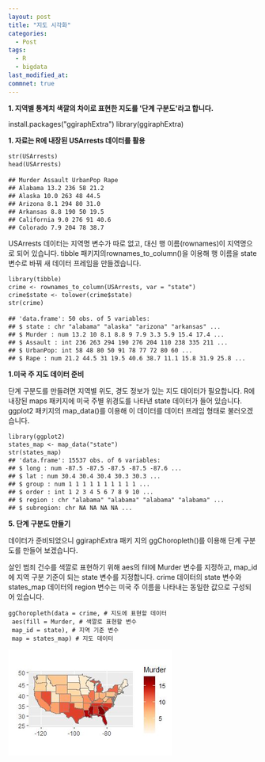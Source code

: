 ```yaml
---
layout: post
title: "지도 시각화"
categories:
  - Post
tags:
  - R
  - bigdata
last_modified_at: 
commnet: true
---
```


**1. 지역별 통계치 색깔의 차이로 표현한 지도를 '단계 구분도'라고 합니다.**

install.packages("ggiraphExtra")
library(ggiraphExtra)

**1. 자료는 R에 내장된 USArrests 데이터를 활용**
```
str(USArrests)
head(USArrests)

## Murder Assault UrbanPop Rape
## Alabama 13.2 236 58 21.2
## Alaska 10.0 263 48 44.5
## Arizona 8.1 294 80 31.0
## Arkansas 8.8 190 50 19.5
## California 9.0 276 91 40.6
## Colorado 7.9 204 78 38.7
```
USArrests 데이터는 지역명 변수가 따로 없고, 대신 행 이름(rownames)이 지역명으로
되어 있습니다. 
tibble 패키지의rownames_to_column()을 이용해 행 이름을 state 변수로 바꿔 새 데이터 프레임을 만들겠습니다.
```
library(tibble)
crime <- rownames_to_column(USArrests, var = "state")
crime$state <- tolower(crime$state)
str(crime)

## 'data.frame': 50 obs. of 5 variables:
## $ state : chr "alabama" "alaska" "arizona" "arkansas" ...
## $ Murder : num 13.2 10 8.1 8.8 9 7.9 3.3 5.9 15.4 17.4 ...
## $ Assault : int 236 263 294 190 276 204 110 238 335 211 ...
## $ UrbanPop: int 58 48 80 50 91 78 77 72 80 60 ...
## $ Rape : num 21.2 44.5 31 19.5 40.6 38.7 11.1 15.8 31.9 25.8 ...
```
**1.미국 주 지도 데이터 준비**

단계 구분도를 만들려면 지역별 위도, 경도 정보가 있는 지도 데이터가 필요합니다. R에 내장된 maps 패키지에 미국 주별 위경도를 나타낸 state 데이터가 들어 있습니다. ggplot2 패키지의 map_data()를 이용해 이 데이터를 데이터 프레임 형태로 불러오겠습니다.

```
library(ggplot2)
states_map <- map_data("state")
str(states_map)
## 'data.frame': 15537 obs. of 6 variables:
## $ long : num -87.5 -87.5 -87.5 -87.5 -87.6 ...
## $ lat : num 30.4 30.4 30.4 30.3 30.3 ...
## $ group : num 1 1 1 1 1 1 1 1 1 1 ...
## $ order : int 1 2 3 4 5 6 7 8 9 10 ...
## $ region : chr "alabama" "alabama" "alabama" "alabama" ...
## $ subregion: chr NA NA NA NA ...
```

**5. 단계 구분도 만들기**

데이터가 준비되었으니 ggiraphExtra 패키
지의 ggChoropleth()를 이용해 단계 구분도를 만들어 보겠습니다.

살인 범죄 건수를 색깔로 표현하기 위해 aes의 fill에 Murder 변수를 지정하고, map_id에 지역 구분 기준이 되는 state 변수를 지정합니다. crime 데이터의 state 변수와 states_map 데이터의 region 변수는 미국 주 이름을 나타내는 동일한 값으로 구성되어 있습니다.

```
ggChoropleth(data = crime, # 지도에 표현할 데이터
 aes(fill = Murder, # 색깔로 표현할 변수
 map_id = state), # 지역 기준 변수
 map = states_map) # 지도 데이터
 ```

 ![map](/img/map.JPG) 